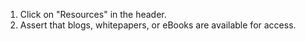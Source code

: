 1. Click on "Resources" in the header.
2. Assert that blogs, whitepapers, or eBooks are available for access.